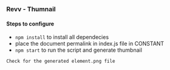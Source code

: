 ### Revv - Thumnail

#### Steps to configure

- `npm install` to install all dependecies
- place the document permalink in index.js file in CONSTANT
- `npm start` to run the script and generate thumbnail

`Check for the generated element.png file`
